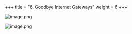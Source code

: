 +++
title = "6. Goodbye Internet Gateways"
weight = 6
+++


![image.png](/images/008-viii-clean-it-up/38-774951-image.png)


![image.png](/images/008-viii-clean-it-up/38-926875-image.png)


